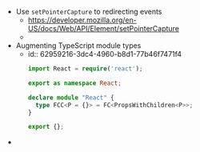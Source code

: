 - Use `setPointerCapture` to redirecting events
	- https://developer.mozilla.org/en-US/docs/Web/API/Element/setPointerCapture
	-
- Augmenting TypeScript module types
	- id:: 62959216-3dc4-4960-b8d1-77b46f7471f4
	  ```ts
	  import React = require('react');
	  
	  export as namespace React;
	  
	  declare module "React" {
	    type FCC<P = {}> = FC<PropsWithChildren<P>>;
	  }
	  
	  export {};
	  ```
-